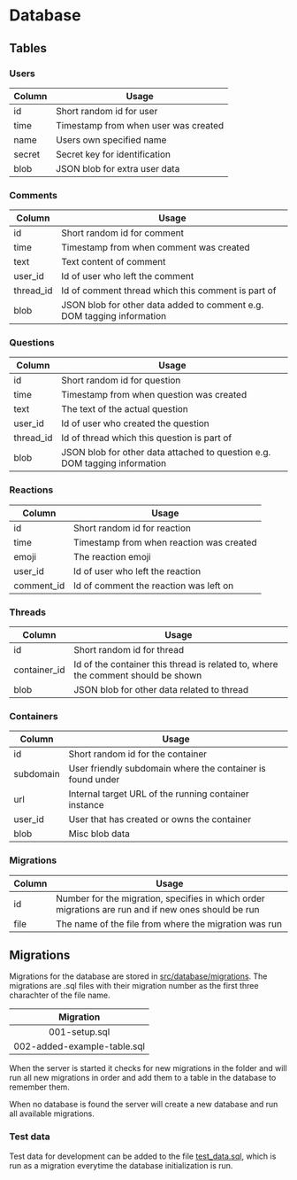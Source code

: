 # Database

## Tables

### Users
| Column | Usage |
| --- | --- |
| id | Short random id for user |
| time | Timestamp from when user was created |
| name | Users own specified name |
| secret | Secret key for identification |
| blob | JSON blob for extra user data |

### Comments
| Column | Usage |
| --- | --- |
| id | Short random id for comment |
| time | Timestamp from when comment was created |
| text | Text content of comment |
| user\_id | Id of user who left the comment |
| thread\_id | Id of comment thread which this comment is part of |
| blob | JSON blob for other data added to comment e.g. DOM tagging information |

### Questions
| Column | Usage |
| --- | --- |
| id | Short random id for question |
| time | Timestamp from when question was created |
| text | The text of the actual question |
| user\_id | Id of user who created the question |
| thread\_id | Id of thread which this question is part of |
| blob | JSON blob for other data attached to question e.g. DOM tagging information |

### Reactions
| Column | Usage |
| --- | --- |
| id | Short random id for reaction |
| time | Timestamp from when reaction was created |
| emoji | The reaction emoji |
| user\_id | Id of user who left the reaction |
| comment\_id | Id of comment the reaction was left on |

### Threads
| Column | Usage |
| --- | --- |
| id | Short random id for thread |
| container\_id | Id of the container this thread is related to, where the comment should be shown |
| blob | JSON blob for other data related to thread |

### Containers
| Column | Usage |
| --- | --- |
| id | Short random id for the container |
| subdomain | User friendly subdomain where the container is found under |
| url | Internal target URL of the running container instance |
| user\_id | User that has created or owns the container |
| blob | Misc blob data |

### Migrations
| Column | Usage |
| --- | --- |
| id | Number for the migration, specifies in which order migrations are run and if new ones should be run |
| file | The name of the file from where the migration was run |


## Migrations

Migrations for the database are stored in [src/database/migrations](../server/src/database/migrations).
The migrations are .sql files with their migration number as the first three charachter of the file name.

| Migration |
| :---: |
| 001-setup.sql |
| 002-added-example-table.sql |

When the server is started it checks for new migrations in the folder and will run all new migrations in order and add them to a table in the database to remember them.

When no database is found the server will create a new database and run all available migrations.

### Test data

Test data for development can be added to the file [test_data.sql](../server/src/database/test-data.sql), which is run as a migration everytime the database initialization is run.
